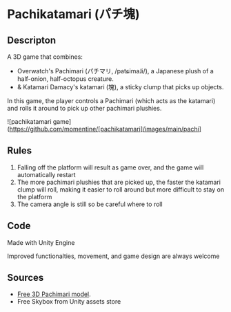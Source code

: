 # Pachikatamari (パチ塊)

## Descripton

A 3D game that combines: 
- Overwatch's Pachimari (パチマリ, /patɕimaɺi/), a Japanese plush of a half-onion, half-octopus creature. 
- & Katamari Damacy's katamari (塊), a sticky clump that picks up objects. 

In this game, the player controls a Pachimari (which acts as the katamari) and rolls it around to pick up other pachimari plushies. 

![pachikatamari game](https://github.com/momentine/[pachikatamari]/images/main/pachi]

## Rules
1. Falling off the platform will result as game over, and the game will automatically restart
2. The more pachimari plushies that are picked up, the faster the katamari clump will roll, making it easier to roll around but more difficult to stay on the platform
3. The camera angle is still so be careful where to roll

## Code

Made with Unity Engine 

Improved functionalties, movement, and game design are always welcome 

## Sources 
- [Free 3D Pachimari model](https://www.cgtrader.com/free-3d-models/character/fantasy-character/pachimari-fan-art).
- Free Skybox from Unity assets store
